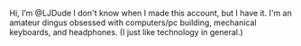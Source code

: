 Hi, I’m @LJDude
I don't know when I made this account, but I have it.
I'm an amateur dingus obsessed with computers/pc building, mechanical keyboards, and headphones. 
(I just like technology in general.)

